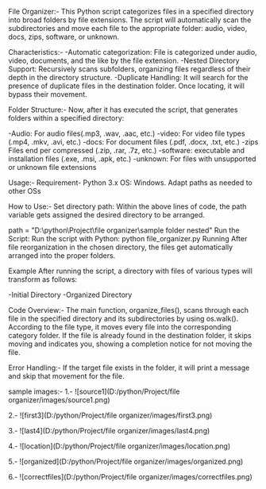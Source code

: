 File Organizer:-
This Python script categorizes files in a specified directory into broad folders by file extensions. The script will automatically scan the subdirectories and move each file to the appropriate folder: audio, video, docs, zips, software, or unknown.

Characteristics:-
-Automatic categorization: File is categorized under audio, video, documents, and the like by the file extension.
-Nested Directory Support: Recursively scans subfolders, organizing files regardless of their depth in the directory structure.
-Duplicate Handling: It will search for the presence of duplicate files in the destination folder. Once locating, it will bypass their movement.

Folder Structure:-
Now, after it has executed the script, that generates folders within a specified directory:

-Audio: For audio files(.mp3, .wav, .aac, etc.)
-video: For video file types (.mp4, .mkv, .avi, etc.)
-docs: For document files (.pdf, .docx, .txt, etc.)
-zips Files end per compressed (.zip, .rar, .7z, etc.)
-software: executable and installation files (.exe, .msi, .apk, etc.)
-unknown: For files with unsupported or unknown file extensions


Usage:-
Requirement-
Python 3.x
OS: Windows. Adapt paths as needed to other OSs

How to Use:-
Set directory path: Within the above lines of code, the path variable gets assigned the desired directory to be arranged.

path = "D:\\python\Project\file organizer\sample folder nested"
Run the Script: Run the script with Python:
python file_organizer.py Running After file reorganization in the chosen directory, the files get automatically arranged into the proper folders.

Example
After running the script, a directory with files of various types will transform as follows:

-Initial Directory
-Organized Directory

Code Overview:-
 The main function, organize_files(), scans through each file in the specified directory and its subdirectories by using os.walk(). According to the file type, it moves every file into the corresponding category folder. If the file is already found in the destination folder, it skips moving and indicates you, showing a completion notice for not moving the file. 
 
 Error Handling:-
 If the target file exists in the folder, it will print a message and skip that movement for the file.


 sample images:-
1.-
 ![source1](D:/python/Project/file organizer/images/source1.png)

2.-
 ![first3](D:/python/Project/file organizer/images/first3.png)

3.-
 ![last4](D:/python/Project/file organizer/images/last4.png)

4.-
 ![location](D:/python/Project/file organizer/images/location.png)

5.-
 ![organized](D:/python/Project/file organizer/images/organized.png)

6.- 
 ![correctfiles](D:/python/Project/file organizer/images/correctfiles.png)